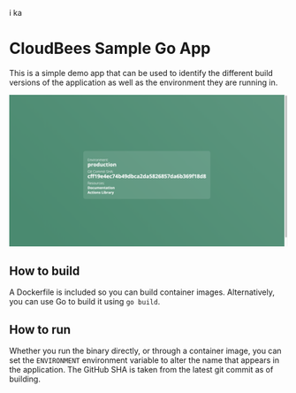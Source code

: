   
i
ka 






  
 

 
  
 
 
 
# CloudBees Sample Go App

This is a simple demo app that can be used to identify the different build versions of the application as well as the environment they are running in.
 
![screenshot](./img/screenshot.png)

## How to build 

A Dockerfile is included so you can build container images. Alternatively, you can use Go to build it using `go build`.

## How to run

Whether you run the binary directly, or through a container image, you can set the `ENVIRONMENT` environment variable to alter the name that appears in the application. The GitHub SHA is taken from the latest git commit as of building. 
 
